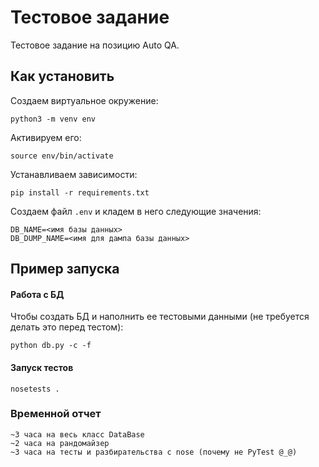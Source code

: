 # Тестовое задание

Тестовое задание на позицию Auto QA.

## Как установить

Создаем виртуальное окружение:
```
python3 -m venv env
```

Активируем его:

```
source env/bin/activate
```

Устанавливаем зависимости:
```
pip install -r requirements.txt
```

Создаем файл `.env` и кладем в него следующие значения:

```
DB_NAME=<имя базы данных>
DB_DUMP_NAME=<имя для дампа базы данных>
```

## Пример запуска

#### Работа с БД
Чтобы создать БД и наполнить ее тестовыми данными (не требуется делать это перед тестом):

```
python db.py -c -f
```

#### Запуск тестов

```
nosetests .
```


### Временной отчет

```
~3 часа на весь класс DataBase
~2 часа на рандомайзер
~3 часа на тесты и разбирательства с nose (почему не PyTest @_@)
```
